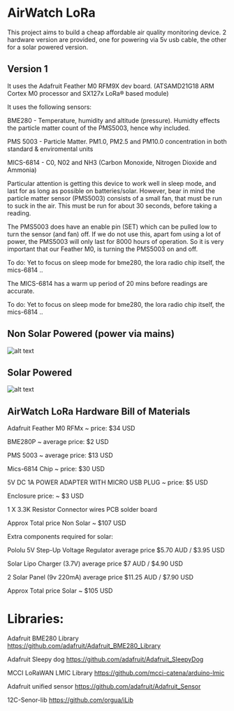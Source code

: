 AirWatch LoRa
=============

This project aims to build a cheap affordable air quality monitoring device. 
2 hardware version are provided, one for powering via 5v usb cable, the other for a solar powered version. 

Version 1 
--------------------

It uses the Adafruit Feather M0 RFM9X dev board. (ATSAMD21G18 ARM Cortex M0 processor and SX127x LoRa® based module)

It uses the following sensors:


BME280 - Temperature, humidity and altitude (pressure). Humidty effects the particle matter count of the PMS5003, hence why included.

PMS 5003 - Particle Matter. PM1.0, PM2.5 and PM10.0 concentration in both standard & enviromental units

MICS-6814 - C0, N02 and NH3 (Carbon Monoxide, Nitrogen Dioxide and Ammonia)


Particular attention is getting this device to work well in sleep mode, and last for as long as possible on batteries/solar. 
However, bear in mind the particle matter sensor (PMS5003) consists of a small fan, that must be run to suck in the air. This must be run for about 30 seconds, before taking a reading. 

The PMS5003 does have an enable pin (SET) which can be pulled low to turn the sensor (and fan) off. If we do not use this, apart fom using a lot of power, the PMS5003 will only last for 8000 hours of operation. So it is very important that our Feather M0, is turning the PMS5003 on and off. 


To do: Yet to focus on sleep mode for bme280, the lora radio chip itself, the mics-6814 ..

The MICS-6814 has a warm up period of 20 mins before readings are accurate. 

To do: Yet to focus on sleep mode for bme280, the lora radio chip itself, the mics-6814 ..



Non Solar Powered (power via mains)
-------------------------------------

![alt text](https://github.com/rorygleeson/AirWatch/blob/master/Devices/LoRa/LoRa-NonSolar.jpg)



 Solar Powered
-------------------------------------


![alt text](https://github.com/rorygleeson/AirWatch/blob/master/Devices/LoRa/LoRa-Solar.jpg)




AirWatch LoRa Hardware Bill of Materials
----------------------------------------

Adafruit Feather M0 RFMx ~ price: $34 USD


BME280P ~ average price: $2 USD


PMS 5003 ~ average price: $13 USD


Mics-6814 Chip ~ price: $30 USD

 

5V DC 1A POWER ADAPTER WITH MICRO USB PLUG ~ price:  $5 USD


Enclosure price: ~ $3 USD




1 X 3.3K Resistor
Connector wires
PCB solder board

Approx Total price Non Solar ~  $107  USD



Extra components required for solar:

Pololu 5V Step-Up Voltage Regulator  average price $5.70 AUD / $3.95 USD 


Solar Lipo Charger (3.7V) average price $7 AUD / $4.90 USD 


2 Solar Panel (9v 220mA) average price $11.25 AUD / $7.90 USD 


Approx Total price Solar ~  $105  USD


Libraries:
==================


Adafruit BME280 Library
https://github.com/adafruit/Adafruit_BME280_Library

Adafruit Sleepy dog
https://github.com/adafruit/Adafruit_SleepyDog

MCCI LoRaWAN LMIC Library
https://github.com/mcci-catena/arduino-lmic


Adafruit unified sensor
https://github.com/adafruit/Adafruit_Sensor


12C-Senor-lib
https://github.com/orgua/iLib































